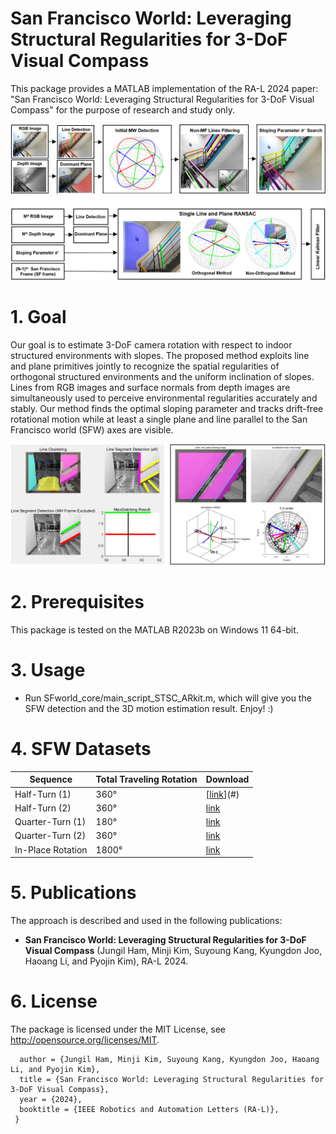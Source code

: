 # San Francisco World: Leveraging Structural Regularities for 3-DoF Visual Compass
This package provides a MATLAB implementation of the RA-L 2024 paper: "San Francisco World: Leveraging Structural Regularities for 3-DoF Visual Compass" for the purpose of research and study only.

![SF-World](https://github.com/jungilha/SF-World-master/blob/main/pipeline.png)


# 1. Goal
Our goal is to estimate 3-DoF camera rotation with respect to indoor structured environments with slopes.
The proposed method exploits line and plane primitives jointly to recognize the spatial regularities of orthogonal structured environments and the uniform inclination of slopes.
Lines from RGB images and surface normals from depth images are simultaneously used to perceive environmental regularities accurately and stably.
Our method finds the optimal sloping parameter and tracks drift-free rotational motion while at least a single plane and line parallel to the San Francisco world (SFW) axes are visible. 

![SF-World](https://github.com/jungilha/SF-World-master/blob/main/result.png)


# 2. Prerequisites
This package is tested on the MATLAB R2023b on Windows 11 64-bit.


# 3. Usage
* Run SFworld_core/main_script_STSC_ARkit.m, which will give you the SFW detection and the 3D motion estimation result. Enjoy! :)
# 4. SFW Datasets
|     Sequence      | Total Traveling Rotation |  Download  |
|-------------------|--------------------------|------------|
| Half-Turn (1)     |           360°           | [[link](https://drive.google.com/file/d/1a0MrvL0GwLVSftaS2v9_ocjYTKf-DFSg/view?usp=sharing)](#)  |
| Half-Turn (2)     |           360°           | [link](#)  |
| Quarter-Turn (1)  |           180°           | [link](#)  |
| Quarter-Turn (2)  |           360°           | [link](#)  |
| In-Place Rotation |           1800°          | [link](#)  |


# 5. Publications
The approach is described and used in the following publications:

* **San Francisco World: Leveraging Structural Regularities for 3-DoF Visual Compass** (Jungil Ham, Minji Kim, Suyoung Kang, Kyungdon Joo, Haoang Li, and Pyojin Kim), RA-L 2024.

# 6. License
The package is licensed under the MIT License, see http://opensource.org/licenses/MIT.

      author = {Jungil Ham, Minji Kim, Suyoung Kang, Kyungdon Joo, Haoang Li, and Pyojin Kim},
      title = {San Francisco World: Leveraging Structural Regularities for 3-DoF Visual Compass},
      year = {2024},
      booktitle = {IEEE Robotics and Automation Letters (RA-L)},
     }
